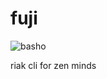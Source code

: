fuji
====

![basho](https://raw.github.com/wlaurance/fuji/master/assets/logo.png)

riak cli for zen minds
